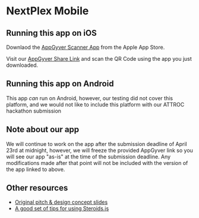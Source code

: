 # NextPlex Mobile

## Running this app on iOS

Downlaod the [AppGyver Scanner App](https://itunes.apple.com/us/app/appgyver-scanner/id575076515?mt=8)
from the Apple App Store.

Visit our [AppGyver Share Link](https://share.appgyver.com/?id=11417&hash=841faf4e001b18a3d8119e2984082cc6f06cb468062998a516c3827794a4c170)
and scan the QR Code using the app you just downloaded.

## Running this app on Android

This app *can* run on Android, however, our testing did not cover this platform,
and we would not like to include this platform with our ATTROC hackathon submission

## Note about our app

We will continue to work on the app after the submission deadline of April 23rd
at midnight, however, we will freeze the provided AppGyver link so you will see 
our app "as-is" at the time of the submission deadline. Any modifications made
after that point will not be included with the version of the app linked to above.


## Other resources
  * [Original pitch & design concept slides](https://speakerdeck.com/nathos/nextplex-mobile-design-prototypes)
  * [A good set of tips for using Steroids.js](http://marcgg.com/blog/2014/04/09/phonegap-steroids-hybrid-native-app-tips/)
